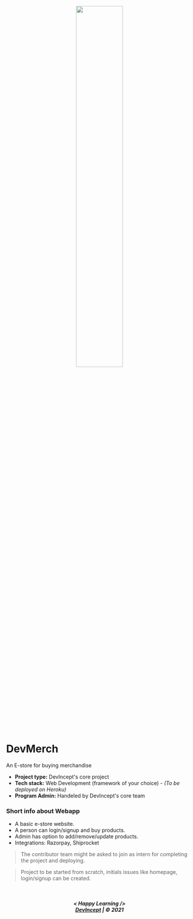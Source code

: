 <p align="center">
        <img src="https://raw.githubusercontent.com/arpit-dwivedi/DevIncept.github.io/master/assets/img/Devincept.gif" width="50%">
</p>

# DevMerch
An E-store for buying merchandise

* **Project type:** DevIncept's core project
* **Tech stack:** Web Development (framework of your choice) - *(To be deployed on Heroku)*
* **Program Admin:** Handeled by DevIncept's core team 

### Short info about Webapp

* A basic e-store website.
* A person can login/signup and buy products.
* Admin has option to add/remove/update products.
* Integrations: Razorpay, Shiprocket

> The contributor team might be asked to join as intern for completing the project and deploying.

> Project to be started from scratch, initials issues like homepage, login/signup can be created.

<br>
<h5 align="center">
< Happy Learning />
<br>
<a href="https://Devincept.tech">DevIncept</a> | © 2021
</h5>
